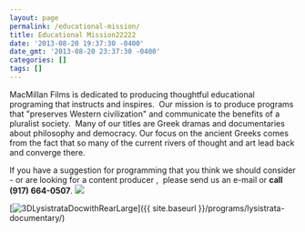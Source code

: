 ```yaml
---
layout: page
permalink: /educational-mission/
title: Educational Mission22222
date: '2013-08-20 19:37:30 -0400'
date_gmt: '2013-08-20 23:37:30 -0400'
categories: []
tags: []
---
```

MacMillan Films is dedicated to producing thoughtful educational programing that instructs and inspires.  Our mission is to produce programs that "preserves Western civilization" and communicate the benefits of a pluralist society.  Many of our titles are Greek dramas and documentaries about philosophy and democracy. Our focus on the ancient Greeks comes from the fact that so many of the current rivers of thought and art lead back and converge there.

If you have a suggestion for programming that you think we should consider - or are looking for a content producer ,  please send us an e-mail or **call (917) 664-0507**.
![](https://macmillancdn.appspot.com/wp-content/uploads/2014/04/Screen-Shot-2014-04-25-at-3.16.52-PM-1024x570.png)

[![3DLysistrataDocwithRearLarge](https://macmillancdn.appspot.com/wp-content/uploads/2014/04/3DLysistrataDocwithRearLarge-1024x714.jpg)]({{ site.baseurl }}/programs/lysistrata-documentary/)
